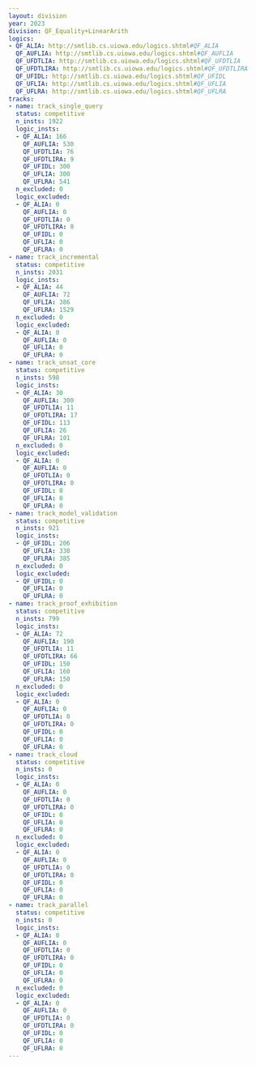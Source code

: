 ```yaml
---
layout: division
year: 2023
division: QF_Equality+LinearArith
logics: 
- QF_ALIA: http://smtlib.cs.uiowa.edu/logics.shtml#QF_ALIA
  QF_AUFLIA: http://smtlib.cs.uiowa.edu/logics.shtml#QF_AUFLIA
  QF_UFDTLIA: http://smtlib.cs.uiowa.edu/logics.shtml#QF_UFDTLIA
  QF_UFDTLIRA: http://smtlib.cs.uiowa.edu/logics.shtml#QF_UFDTLIRA
  QF_UFIDL: http://smtlib.cs.uiowa.edu/logics.shtml#QF_UFIDL
  QF_UFLIA: http://smtlib.cs.uiowa.edu/logics.shtml#QF_UFLIA
  QF_UFLRA: http://smtlib.cs.uiowa.edu/logics.shtml#QF_UFLRA
tracks:
- name: track_single_query
  status: competitive
  n_insts: 1922
  logic_insts:
  - QF_ALIA: 166
    QF_AUFLIA: 530
    QF_UFDTLIA: 76
    QF_UFDTLIRA: 9
    QF_UFIDL: 300
    QF_UFLIA: 300
    QF_UFLRA: 541
  n_excluded: 0
  logic_excluded:
  - QF_ALIA: 0
    QF_AUFLIA: 0
    QF_UFDTLIA: 0
    QF_UFDTLIRA: 0
    QF_UFIDL: 0
    QF_UFLIA: 0
    QF_UFLRA: 0
- name: track_incremental
  status: competitive
  n_insts: 2031
  logic_insts:
  - QF_ALIA: 44
    QF_AUFLIA: 72
    QF_UFLIA: 386
    QF_UFLRA: 1529
  n_excluded: 0
  logic_excluded:
  - QF_ALIA: 0
    QF_AUFLIA: 0
    QF_UFLIA: 0
    QF_UFLRA: 0
- name: track_unsat_core
  status: competitive
  n_insts: 598
  logic_insts:
  - QF_ALIA: 30
    QF_AUFLIA: 300
    QF_UFDTLIA: 11
    QF_UFDTLIRA: 17
    QF_UFIDL: 113
    QF_UFLIA: 26
    QF_UFLRA: 101
  n_excluded: 0
  logic_excluded:
  - QF_ALIA: 0
    QF_AUFLIA: 0
    QF_UFDTLIA: 0
    QF_UFDTLIRA: 0
    QF_UFIDL: 0
    QF_UFLIA: 0
    QF_UFLRA: 0
- name: track_model_validation
  status: competitive
  n_insts: 921
  logic_insts:
  - QF_UFIDL: 206
    QF_UFLIA: 330
    QF_UFLRA: 385
  n_excluded: 0
  logic_excluded:
  - QF_UFIDL: 0
    QF_UFLIA: 0
    QF_UFLRA: 0
- name: track_proof_exhibition
  status: competitive
  n_insts: 799
  logic_insts:
  - QF_ALIA: 72
    QF_AUFLIA: 190
    QF_UFDTLIA: 11
    QF_UFDTLIRA: 66
    QF_UFIDL: 150
    QF_UFLIA: 160
    QF_UFLRA: 150
  n_excluded: 0
  logic_excluded:
  - QF_ALIA: 0
    QF_AUFLIA: 0
    QF_UFDTLIA: 0
    QF_UFDTLIRA: 0
    QF_UFIDL: 0
    QF_UFLIA: 0
    QF_UFLRA: 0
- name: track_cloud
  status: competitive
  n_insts: 0
  logic_insts:
  - QF_ALIA: 0
    QF_AUFLIA: 0
    QF_UFDTLIA: 0
    QF_UFDTLIRA: 0
    QF_UFIDL: 0
    QF_UFLIA: 0
    QF_UFLRA: 0
  n_excluded: 0
  logic_excluded:
  - QF_ALIA: 0
    QF_AUFLIA: 0
    QF_UFDTLIA: 0
    QF_UFDTLIRA: 0
    QF_UFIDL: 0
    QF_UFLIA: 0
    QF_UFLRA: 0
- name: track_parallel
  status: competitive
  n_insts: 0
  logic_insts:
  - QF_ALIA: 0
    QF_AUFLIA: 0
    QF_UFDTLIA: 0
    QF_UFDTLIRA: 0
    QF_UFIDL: 0
    QF_UFLIA: 0
    QF_UFLRA: 0
  n_excluded: 0
  logic_excluded:
  - QF_ALIA: 0
    QF_AUFLIA: 0
    QF_UFDTLIA: 0
    QF_UFDTLIRA: 0
    QF_UFIDL: 0
    QF_UFLIA: 0
    QF_UFLRA: 0
---
```


